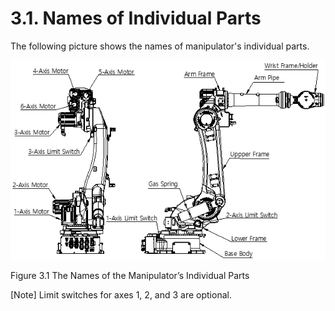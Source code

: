 ﻿# 3.1. Names of Individual Parts

The following picture shows the names of manipulator's individual parts.


![](../_assets/그림_3.1_본체_각_부위_명칭.png)

Figure 3.1 The Names of the Manipulator’s Individual Parts


[Note] Limit switches for axes 1, 2, and 3 are optional.

